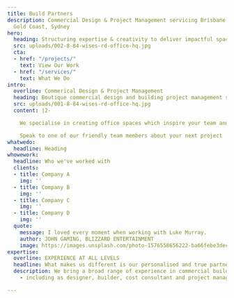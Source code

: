 ```yaml
---
title: Build Partners
description: Commercial Design & Project Management servicing Brisbane, Sunshine Coast,
  Gold Coast, Sydney
hero:
  heading: Structuring expertise & creativity to deliver impactful spaces
  src: uploads/002-8-84-wises-rd-office-hq.jpg
  cta:
  - href: "/projects/"
    text: View Our Work
  - href: "/services/"
    text: What We Do
intro:
  overline: Commerical Design & Project Management
  heading: Boutique commercial design and building project management services
  src: uploads/001-8-84-wises-rd-office-hq.jpg
  content: |2-

    We specialise in creating office spaces which inspire your team and help you grow your business.

    Speak to one of our friendly team members about your next project
whatwedo:
  headline: Heading
whowework:
  headline: Who we've worked with
  clients:
  - title: Company A
    img: ''
  - title: Company B
    img: ''
  - title: Company C
    img: ''
  - title: Company D
    img: ''
  quote:
    message: I loved every moment when working with Luke Murray.
    author: JOHN GAMING, BLIZZARD ENTERTAINMENT
    image: https://images.unsplash.com/photo-1576558656222-ba66febe3dec?ixlib=rb-1.2.1&ixid=eyJhcHBfaWQiOjEyMDd9&auto=format&fit=crop&w=1650&q=80
expertise:
  overline: EXPERIENCE AT ALL LEVELS
  headline: What makes us different is our personalised and true partnership approach.
  description: We bring a broad range of experience in commercial building projects
    - including as designer, builder, cost consultant and project manager.

---
```


